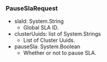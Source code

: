 ### PauseSlaRequest
- slaId: System.String
  - Global SLA ID.
- clusterUuids: list of System.Strings
  - List of Cluster Uuids.
- pauseSla: System.Boolean
  - Whether or not to pause SLA.
